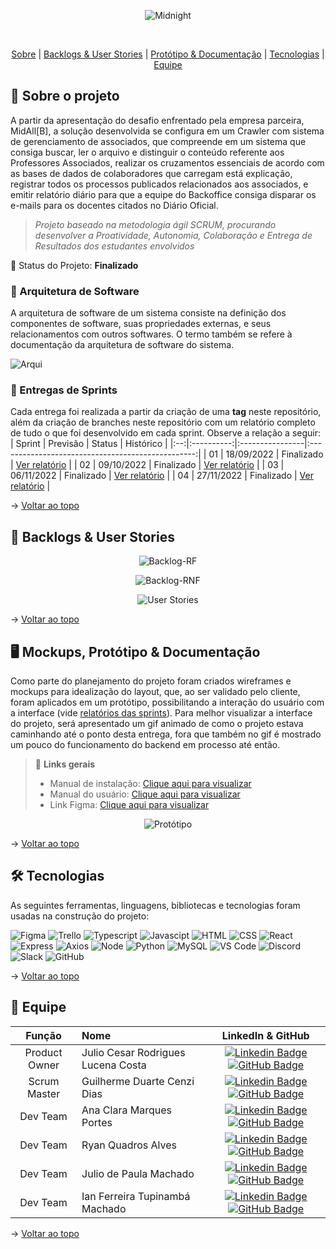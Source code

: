 <div align="center">
    
![Midnight](https://user-images.githubusercontent.com/79495727/186236948-b6e259f5-b2ba-44c6-844c-ffe2eb2b0fbf.png)
</div>
<br id="topo">
<p align="center">
    <a href="#sobre">Sobre</a>  |  
    <a href="#backlogs">Backlogs & User Stories</a>  |  
    <a href="#prototipo">Protótipo & Documentação</a>  |  
    <a href="#tecnologias">Tecnologias</a>  |  
    <a href="#equipe">Equipe</a>
</p>
   
<span id="sobre">

## :bookmark_tabs: Sobre o projeto
A partir da apresentação do desafio enfrentado pela empresa parceira, MidAll[B], a solução desenvolvida se configura em um Crawler com sistema de gerenciamento de associados, que compreende em um sistema que consiga buscar, ler o arquivo e distinguir o conteúdo referente aos Professores Associados, realizar os cruzamentos essenciais de acordo com as bases de dados de colaboradores que carregam está explicação, registrar todos os processos publicados relacionados aos associados, e emitir relatório diário para que a equipe do Backoffice consiga disparar os e-mails para os docentes citados no Diário Oficial.

> _Projeto baseado na metodologia ágil SCRUM, procurando desenvolver a Proatividade, Autonomia, Colaboração e Entrega de Resultados dos estudantes envolvidos_

:pushpin: Status do Projeto: **Finalizado** <!-- :heavy_check_mark: -->

<span id="relato">

<span id="arquitetura">

### 🥽 Arquitetura de Software

A arquitetura de software de um sistema consiste na definição dos componentes de software, suas propriedades externas, e seus relacionamentos com outros softwares. O termo também se refere à documentação da arquitetura de software do sistema.

![Arqui](https://user-images.githubusercontent.com/101107794/204186302-67eb0039-59ae-4570-af26-b58ee9693429.png)




### 🏁 Entregas de Sprints

Cada entrega foi realizada a partir da criação de uma **tag** neste repositório, além da criação de branches neste repositório com um relatório completo de tudo o que foi desenvolvido em cada sprint. Observe a relação a seguir:
| Sprint | Previsão | Status | Histórico |
|:--:|:----------:|:----------------|:-------------------------------------------------:|
| 01 | 18/09/2022 |  Finalizado    | [Ver relatório](https://github.com/MidNight-Tecnology/API-MidAll-2022.2/tree/Sprint-1) |
| 02 | 09/10/2022 |  Finalizado    | [Ver relatório](https://github.com/MidNight-Tecnology/API-MidAll-2022.2/tree/Sprint-2) |
| 03 | 06/11/2022 |  Finalizado    | [Ver relatório](https://github.com/MidNight-Tecnology/API-MidAll-2022.2/tree/Sprint-3) |
| 04 | 27/11/2022 |  Finalizado    | [Ver relatório](https://github.com/MidNight-Tecnology/API-MidAll-2022.2/tree/Sprint-4) |

    
→ [Voltar ao topo](#topo)

<span id="backlogs">

## :dart: Backlogs & User Stories
    
<div align="center">

    
![Backlog-RF](https://user-images.githubusercontent.com/101107794/194463281-f6c59ab8-25bd-4210-8cd5-43993d3ff820.png)

![Backlog-RNF](https://user-images.githubusercontent.com/101107794/194463292-963943e1-41c1-4025-9cdc-e91e36929e7f.png)

![User Stories](https://user-images.githubusercontent.com/101107794/200231067-460ee4b5-3937-4063-9775-88f6937b2575.png)


</div>
  
→ [Voltar ao topo](#topo)

<span id="prototipo">

## :desktop_computer: Mockups, Protótipo & Documentação
Como parte do planejamento do projeto foram criados wireframes e mockups para idealização do layout, que, ao ser validado pelo cliente, foram aplicados em um protótipo, possibilitando a interação do usuário com a interface (vide [relatórios das sprints](#relato)).
Para melhor visualizar a interface do projeto, será apresentado um gif animado de como o projeto estava caminhando até o ponto desta entrega, fora que também no gif é mostrado um pouco do funcionamento do backend em processo até então.

    
> 🔗 **Links gerais** <br>
> - Manual de instalação: [Clique aqui para visualizar](https://github.com/MidNight-Tecnology/API-MidAll-2022.2/blob/Sprint-3/Manual%20Instalação.pdf)
> - Manual do usuário: [Clique aqui para visualizar](https://github.com/MidNight-Tecnology/API-MidAll-2022.2/blob/Sprint-3/Manual%20Usuário.pdf)
> - Link Figma: [Clique aqui para visualizar](https://www.figma.com/file/yeUkyS8cgm8wVefsG9YVCU/ROBO---FRONT-(Copy)?node-id=0%3A1)

<div align="center">
    

![Protótipo](https://user-images.githubusercontent.com/101107794/200231047-fc9ac6e8-1b28-4d5e-a6a6-ec14fabaea85.gif)

</div>
    
→ [Voltar ao topo](#topo)

<span id="tecnologias">

## 🛠️ Tecnologias

As seguintes ferramentas, linguagens, bibliotecas e tecnologias foram usadas na construção do projeto:

<img src="https://img.shields.io/badge/Figma-CED4DA?style=for-the-badge&logo=figma&logoColor=DC143C" alt="Figma" /> 
<img src="https://img.shields.io/badge/Trello-CED4DA?style=for-the-badge&logo=trello&logoColor=blue" alt="Trello" /> 
<img src="https://img.shields.io/badge/TypeScript-CED4DA?style=for-the-badge&logo=typescript&logoColor=007ACC" alt="Typescript" />
<img src="https://img.shields.io/badge/Javascript-CED4DA?style=for-the-badge&logo=javascript&logoColor=yellow" alt="Javascipt" />
<img src="https://img.shields.io/badge/HTML5-CED4DA?style=for-the-badge&logo=html5&logoColor=E34F26" alt="HTML" /> 
<img src="https://img.shields.io/badge/CSS3-CED4DA?style=for-the-badge&logo=css3&logoColor=1572B6" alt="CSS" /> 	
<img src="https://img.shields.io/badge/React-CED4DA?style=for-the-badge&logo=react&logoColor=61DAFB" alt="React" />
<img src="https://img.shields.io/badge/Express-CED4DA?style=for-the-badge&logo=express&logoColor=blue" alt="Express" />
<img src="https://img.shields.io/badge/Axios-CED4DA?style=for-the-badge&logo=axios&logoColor=blue" alt="Axios" />
<img src="https://img.shields.io/badge/Node.js-CED4DA?style=for-the-badge&logo=nodedotjs&logoColor=339933" alt="Node" />  
<img src="https://img.shields.io/badge/Python-CED4DA?style=for-the-badge&logo=python&logoColor=yellow" alt="Python" />
<img src="https://img.shields.io/badge/MySQL-CED4DA?style=for-the-badge&logo=mysql&logoColor=black" alt="MySQL" />
<img src="https://img.shields.io/badge/VS_Code-CED4DA?style=for-the-badge&logo=visual%20studio%20code&logoColor=0078D4" alt="VS Code" /> 
<img src="https://img.shields.io/badge/Discord-CED4DA?style=for-the-badge&logo=discord&logoColor=7289DA" alt="Discord" />
<img src="https://img.shields.io/badge/Slack-CED4DA?style=for-the-badge&logo=slack&logoColor=black" alt="Slack" />
<img src="https://img.shields.io/badge/GitHub-CED4DA?style=for-the-badge&logo=github&logoColor=20232A" alt="GitHub" />  

    
→ [Voltar ao topo](#topo)

<span id="equipe">

## :busts_in_silhouette: Equipe

|    Função     | Nome                                  |                                                                                                                                                      LinkedIn & GitHub                                                                                                                                                      |
| :-----------: | :------------------------------------ | :-------------------------------------------------------------------------------------------------------------------------------------------------------------------------------------------------------------------------------------------------------------------------------------------------------------------------: |
| Product Owner | Julio Cesar Rodrigues Lucena Costa           |     [![Linkedin Badge](https://img.shields.io/badge/Linkedin-blue?style=flat-square&logo=Linkedin&logoColor=white)](https://www.linkedin.com/in/julio-lucena-2001) [![GitHub Badge](https://img.shields.io/badge/GitHub-111217?style=flat-square&logo=github&logoColor=white)](https://github.com/JulioL2001)              |
| Scrum Master  | Guilherme Duarte Cenzi Dias |      [![Linkedin Badge](https://img.shields.io/badge/Linkedin-blue?style=flat-square&logo=Linkedin&logoColor=white)](https://www.linkedin.com/in/guilherme-duarte-cenzi-dias-9737621b6) [![GitHub Badge](https://img.shields.io/badge/GitHub-111217?style=flat-square&logo=github&logoColor=white)](https://github.com/Guilhermedcdias)     |
|   Dev Team    | Ana Clara Marques Portes               |         [![Linkedin Badge](https://img.shields.io/badge/Linkedin-blue?style=flat-square&logo=Linkedin&logoColor=white)]() [![GitHub Badge](https://img.shields.io/badge/GitHub-111217?style=flat-square&logo=github&logoColor=white)](https://github.com/AnaMarks)        |
|   Dev Team    | Ryan Quadros Alves                 |   [![Linkedin Badge](https://img.shields.io/badge/Linkedin-blue?style=flat-square&logo=Linkedin&logoColor=white)](https://www.linkedin.com/in/ryan-alves-661ba823b) [![GitHub Badge](https://img.shields.io/badge/GitHub-111217?style=flat-square&logo=github&logoColor=white)](https://github.com/XLryan246)   |
|   Dev Team    | Julio de Paula Machado       |           [![Linkedin Badge](https://img.shields.io/badge/Linkedin-blue?style=flat-square&logo=Linkedin&logoColor=white)]() [![GitHub Badge](https://img.shields.io/badge/GitHub-111217?style=flat-square&logo=github&logoColor=white)](https://github.com/JulioPm142)          |
|   Dev Team    | Ian Ferreira Tupinambá Machado       |        [![Linkedin Badge](https://img.shields.io/badge/Linkedin-blue?style=flat-square&logo=Linkedin&logoColor=white)](https://www.linkedin.com/in/itupii) [![GitHub Badge](https://img.shields.io/badge/GitHub-111217?style=flat-square&logo=github&logoColor=white)](https://github.com/itupii)            |


→ [Voltar ao topo](#topo)
